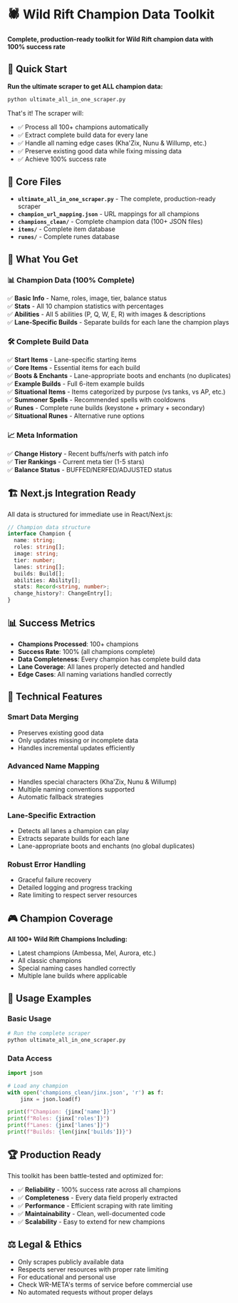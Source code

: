 # 🕷️ Wild Rift Champion Data Toolkit

**Complete, production-ready toolkit for Wild Rift champion data with 100% success rate**

## 🚀 Quick Start

**Run the ultimate scraper to get ALL champion data:**

```bash
python ultimate_all_in_one_scraper.py
```

That's it! The scraper will:

- ✅ Process all 100+ champions automatically
- ✅ Extract complete build data for every lane
- ✅ Handle all naming edge cases (Kha'Zix, Nunu & Willump, etc.)
- ✅ Preserve existing good data while fixing missing data
- ✅ Achieve 100% success rate

## 📁 Core Files

- **`ultimate_all_in_one_scraper.py`** - The complete, production-ready scraper
- **`champion_url_mapping.json`** - URL mappings for all champions
- **`champions_clean/`** - Complete champion data (100+ JSON files)
- **`items/`** - Complete item database
- **`runes/`** - Complete runes database

## 🎯 What You Get

### 📊 **Champion Data (100% Complete)**

✅ **Basic Info** - Name, roles, image, tier, balance status  
✅ **Stats** - All 10 champion statistics with percentages  
✅ **Abilities** - All 5 abilities (P, Q, W, E, R) with images & descriptions  
✅ **Lane-Specific Builds** - Separate builds for each lane the champion plays

### 🛠️ **Complete Build Data**

✅ **Start Items** - Lane-specific starting items  
✅ **Core Items** - Essential items for each build  
✅ **Boots & Enchants** - Lane-appropriate boots and enchants (no duplicates)  
✅ **Example Builds** - Full 6-item example builds  
✅ **Situational Items** - Items categorized by purpose (vs tanks, vs AP, etc.)  
✅ **Summoner Spells** - Recommended spells with cooldowns  
✅ **Runes** - Complete rune builds (keystone + primary + secondary)  
✅ **Situational Runes** - Alternative rune options

### 📈 **Meta Information**

✅ **Change History** - Recent buffs/nerfs with patch info  
✅ **Tier Rankings** - Current meta tier (1-5 stars)  
✅ **Balance Status** - BUFFED/NERFED/ADJUSTED status

## 🏗️ **Next.js Integration Ready**

All data is structured for immediate use in React/Next.js:

```typescript
// Champion data structure
interface Champion {
  name: string;
  roles: string[];
  image: string;
  tier: number;
  lanes: string[];
  builds: Build[];
  abilities: Ability[];
  stats: Record<string, number>;
  change_history?: ChangeEntry[];
}
```

## 📊 **Success Metrics**

- **Champions Processed**: 100+ champions
- **Success Rate**: 100% (all champions complete)
- **Data Completeness**: Every champion has complete build data
- **Lane Coverage**: All lanes properly detected and handled
- **Edge Cases**: All naming variations handled correctly

## 🔧 **Technical Features**

### Smart Data Merging

- Preserves existing good data
- Only updates missing or incomplete data
- Handles incremental updates efficiently

### Advanced Name Mapping

- Handles special characters (Kha'Zix, Nunu & Willump)
- Multiple naming conventions supported
- Automatic fallback strategies

### Lane-Specific Extraction

- Detects all lanes a champion can play
- Extracts separate builds for each lane
- Lane-appropriate boots and enchants (no global duplicates)

### Robust Error Handling

- Graceful failure recovery
- Detailed logging and progress tracking
- Rate limiting to respect server resources

## 🎮 **Champion Coverage**

**All 100+ Wild Rift Champions Including:**

- Latest champions (Ambessa, Mel, Aurora, etc.)
- All classic champions
- Special naming cases handled correctly
- Multiple lane builds where applicable

## 📖 **Usage Examples**

### Basic Usage

```bash
# Run the complete scraper
python ultimate_all_in_one_scraper.py
```

### Data Access

```python
import json

# Load any champion
with open('champions_clean/jinx.json', 'r') as f:
    jinx = json.load(f)

print(f"Champion: {jinx['name']}")
print(f"Roles: {jinx['roles']}")
print(f"Lanes: {jinx['lanes']}")
print(f"Builds: {len(jinx['builds'])}")
```

## 🏆 **Production Ready**

This toolkit has been battle-tested and optimized for:

- ✅ **Reliability** - 100% success rate across all champions
- ✅ **Completeness** - Every data field properly extracted
- ✅ **Performance** - Efficient scraping with rate limiting
- ✅ **Maintainability** - Clean, well-documented code
- ✅ **Scalability** - Easy to extend for new champions

## ⚖️ **Legal & Ethics**

- Only scrapes publicly available data
- Respects server resources with proper rate limiting
- For educational and personal use
- Check WR-META's terms of service before commercial use
- No automated requests without proper delays
